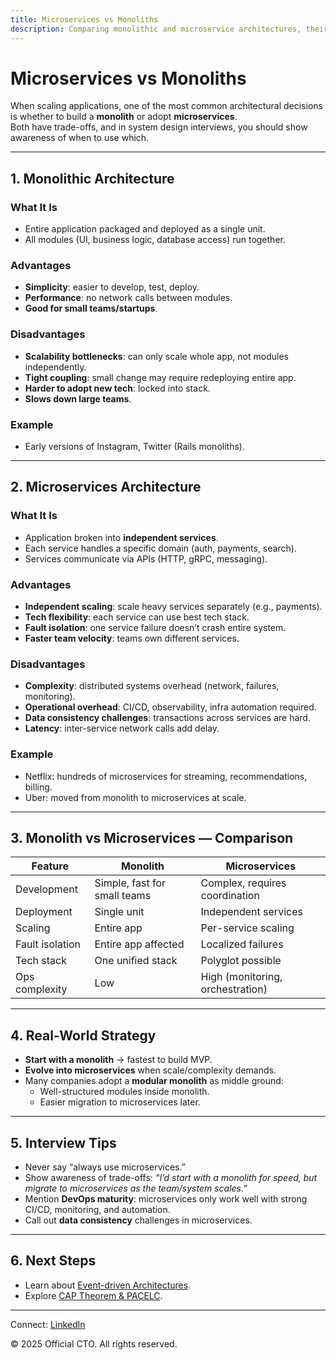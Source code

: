 ```yaml
---
title: Microservices vs Monoliths
description: Comparing monolithic and microservice architectures, their trade-offs, and when to use them in system design.
---
```


# Microservices vs Monoliths

When scaling applications, one of the most common architectural decisions is whether to build a **monolith** or adopt **microservices**.  
Both have trade-offs, and in system design interviews, you should show awareness of when to use which.

---

## 1. Monolithic Architecture

### What It Is
- Entire application packaged and deployed as a single unit.  
- All modules (UI, business logic, database access) run together.  

### Advantages
- **Simplicity**: easier to develop, test, deploy.  
- **Performance**: no network calls between modules.  
- **Good for small teams/startups**.  

### Disadvantages
- **Scalability bottlenecks**: can only scale whole app, not modules independently.  
- **Tight coupling**: small change may require redeploying entire app.  
- **Harder to adopt new tech**: locked into stack.  
- **Slows down large teams**.  

### Example
- Early versions of Instagram, Twitter (Rails monoliths).  

---

## 2. Microservices Architecture

### What It Is
- Application broken into **independent services**.  
- Each service handles a specific domain (auth, payments, search).  
- Services communicate via APIs (HTTP, gRPC, messaging).  

### Advantages
- **Independent scaling**: scale heavy services separately (e.g., payments).  
- **Tech flexibility**: each service can use best tech stack.  
- **Fault isolation**: one service failure doesn’t crash entire system.  
- **Faster team velocity**: teams own different services.  

### Disadvantages
- **Complexity**: distributed systems overhead (network, failures, monitoring).  
- **Operational overhead**: CI/CD, observability, infra automation required.  
- **Data consistency challenges**: transactions across services are hard.  
- **Latency**: inter-service network calls add delay.  

### Example
- Netflix: hundreds of microservices for streaming, recommendations, billing.  
- Uber: moved from monolith to microservices at scale.  

---

## 3. Monolith vs Microservices — Comparison

| Feature          | Monolith                        | Microservices                  |
|------------------|---------------------------------|--------------------------------|
| Development      | Simple, fast for small teams    | Complex, requires coordination |
| Deployment       | Single unit                     | Independent services           |
| Scaling          | Entire app                      | Per-service scaling            |
| Fault isolation  | Entire app affected             | Localized failures             |
| Tech stack       | One unified stack               | Polyglot possible              |
| Ops complexity   | Low                             | High (monitoring, orchestration) |

---

## 4. Real-World Strategy

- **Start with a monolith** → fastest to build MVP.  
- **Evolve into microservices** when scale/complexity demands.  
- Many companies adopt a **modular monolith** as middle ground:  
  - Well-structured modules inside monolith.  
  - Easier migration to microservices later.  

---

## 5. Interview Tips

- Never say “always use microservices.”  
- Show awareness of trade-offs: *“I’d start with a monolith for speed, but migrate to microservices as the team/system scales.”*  
- Mention **DevOps maturity**: microservices only work well with strong CI/CD, monitoring, and automation.  
- Call out **data consistency** challenges in microservices.  

---

## 6. Next Steps

- Learn about [Event-driven Architectures](/sections/hld/scalability/event-driven.md).  
- Explore [CAP Theorem & PACELC](/sections/hld/distributed/cap-pacelc.md).  

---

<footer>
  <p>Connect: <a href="https://www.linkedin.com/in/ravi-shankar-a725b0225/">LinkedIn</a></p>
  <p>&copy; 2025 Official CTO. All rights reserved.</p>
</footer>
